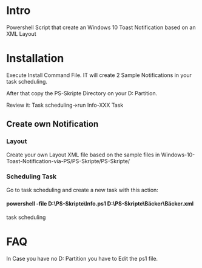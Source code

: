 # Intro
Powershell Script that create an Windows 10 Toast Notification
based on an XML Layout

# Installation

Execute Install Command File.
IT will create 2 Sample Notifications
in your task scheduling. 

After that copy the PS-Skripte Directory on your 
D: Partition.

Review it:
Task scheduling->run Info-XXX Task
## Create own Notification

### Layout
Create your own Layout XML file based on the sample files in 
Windows-10-Toast-Notification-via-PS/PS-Skripte/PS-Skripte/
### Scheduling Task
Go to task scheduling and create a new task with this action:
#### powershell -file D:\PS-Skripte\Info.ps1 D:\PS-Skripte\Bäcker\Bäcker.xml
task scheduling

# FAQ
In Case you have no D: Partition you have to Edit the ps1 file.

